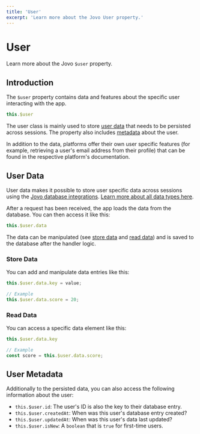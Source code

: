 ```yaml
---
title: 'User'
excerpt: 'Learn more about the Jovo User property.'
---
```

# User

Learn more about the Jovo `$user` property.

## Introduction

The `$user` property contains data and features about the specific user interacting with the app.

```typescript
this.$user
```

The user class is mainly used to store [user data](#user-data) that needs to be persisted across sessions. The property also includes [metadata](#user-metadata) about the user.

In addition to the data, platforms offer their own user specific features (for example, retrieving a user's email address from their profile) that can be found in the respective platform's documentation.

## User Data

User data makes it possible to store user specific data across sessions using the [Jovo database integrations](./databases.md). [Learn more about all data types here](./data.md).

After a request has been received, the app loads the data from the database. You can then access it like this:

```typescript
this.$user.data
```

The data can be manipulated (see [store data](#store-data) and [read data](#read-data)) and is saved to the database after the handler logic.


### Store Data

You can add and manipulate data entries like this:

```typescript
this.$user.data.key = value;

// Example
this.$user.data.score = 20;
```

### Read Data

You can access a specific data element like this:

```typescript
this.$user.data.key

// Example
const score = this.$user.data.score;
```

## User Metadata

Additionally to the persisted data, you can also access the following information about the user:

* `this.$user.id`: The user's ID is also the key to their database entry.
* `this.$user.createdAt`: When was this user's database entry created?
* `this.$user.updatedAt`: When was this user's data last updated?
* `this.$user.isNew`: A `boolean` that is `true` for first-time users.